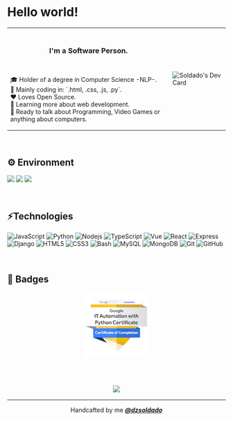 # Hello world!

<table >
  <tr>
    <td valign="center">
      <img width="400" height="1" >
      <h3 align="center">I'm a Software Person.</h3>
      <br />
      <p>
        🎓 Holder of a degree in Computer Science -NLP-. <br />
        🔭 Mainly coding in: `.html, .css, .js, .py`. <br />
        ❤️ Loves Open Source. <br />
        🌱 Learning more about web development. <br />
        💬 Ready to talk about Programming, Video Games or anything about computers. <br />
      </p>
    </td>
    <td >
      <img align="center" src="https://api.daily.dev/devcards/6795ea412ea041a3b07a5b150f00592e.png?r=3ik" width="400" alt="Soldado's Dev Card"/>
    </td>
  </tr>
</table>
<br />

## ⚙ Environment
![](https://img.shields.io/badge/OS-WIN/UBUNTU-informational?style=flat&logo=Ubuntu&logoColor=white&color=E95420)
![](https://img.shields.io/badge/Editor-VSCode-informational?style=flat&logo=VisualStudioCode&logoColor=white&color=4479A1)
![](https://img.shields.io/badge/Shell-Bash-informational?style=flat&logo=GNUBash&logoColor=white&color=4EAA25)

<br />

## ⚡Technologies

![JavaScript](https://img.shields.io/badge/-JavaScript-black?style=flat-square&logo=javascript)
![Python](https://img.shields.io/badge/-Python-black?style=flat-square&logo=Python)
![Nodejs](https://img.shields.io/badge/-Nodejs-black?style=flat-square&logo=Node.js)
![TypeScript](https://img.shields.io/badge/-TypeScript-black?style=flat-square&logo=TypeScript)
![Vue](https://img.shields.io/badge/-Vue-black?style=flat-square&logo=Vue.js)
![React](https://img.shields.io/badge/-React-black?style=flat-square&logo=React)
![Express](https://img.shields.io/badge/-Express.js-black?style=flat-square&logo=Express)
![Django](https://img.shields.io/badge/-Django-black?style=flat-square&logo=Django)
![HTML5](https://img.shields.io/badge/-HTML5-black?style=flat-square&logo=html5)
![CSS3](https://img.shields.io/badge/-CSS3-black?style=flat-square&logo=css3)
![Bash](https://img.shields.io/badge/-Bash-black?style=flat-square&logo=gnu-bash)
![MySQL](https://img.shields.io/badge/-MySQL-black?style=flat-square&logo=MySQL)
![MongoDB](https://img.shields.io/badge/-MongoDB-black?style=flat-square&logo=mongodb)
![Git](https://img.shields.io/badge/-Git-black?style=flat-square&logo=git)
![GitHub](https://img.shields.io/badge/-GitHub-black?style=flat-square&logo=github)

<br />

## 📛 Badges

<p align="center">
  <img src="google-it-automation-certificate.png">
</p>

<br /> <br />

<p align="center">
  <img src="hero.gif">
</p>

---
<p align="center">Handcafted by me <em><b><a href="https://github.com/dzsoldado">@dzsoldado</a></b></em> </p>
